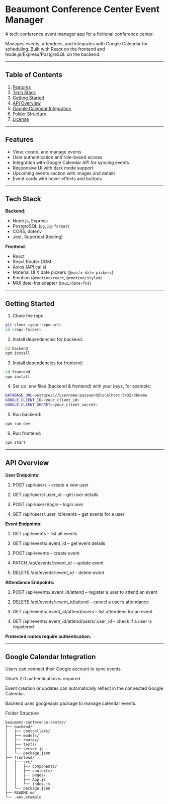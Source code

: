 # Beaumont Conference Center Event Manager

A tech conference event manager app for a fictional conference center.  

Manages events, attendees, and integrates with Google Calendar for scheduling. Built with React on the frontend and Node.js/Express/PostgreSQL on the backend.

---

## Table of Contents

1. [Features](#features)  
2. [Tech Stack](#tech-stack)  
3. [Getting Started](#getting-started)  
4. [API Overview](#api-overview)  
5. [Google Calendar Integration](#google-calendar-integration)  
6. [Folder Structure](#folder-structure)  
7. [License](#license)

---

## Features

- View, create, and manage events  
- User authentication and role-based access  
- Integration with Google Calendar API for syncing events  
- Responsive UI with dark mode support  
- Upcoming events section with images and details  
- Event cards with hover effects and buttons  

---

## Tech Stack

**Backend**:  
- Node.js, Express  
- PostgreSQL (`pg`, `pg-format`)  
- CORS, dotenv  
- Jest, Supertest (testing)  

**Frontend**:  
- React  
- React Router DOM  
- Axios (API calls)  
- Material UI X date pickers (`@mui/x-date-pickers`)  
- Emotion (`@emotion/react`, `@emotion/styled`)  
- MUI date-fns adapter (`@mui/date-fns`)  

---

## Getting Started

1. Clone the repo:
```bash
git clone <your-repo-url>
cd <repo-folder>

```
2. Install dependencies for backend:

```bash
cd backend
npm install

```
3. Install dependencies for frontend:
```bash
cd frontend
npm install
```

4. Set up .env files (backend & frontend) with your keys, for example:
```bash
DATABASE_URL=postgres://username:password@localhost:5432/dbname
GOOGLE_CLIENT_ID=<your_client_id>
GOOGLE_CLIENT_SECRET=<your_client_secret>
```
5. Run backend:
```bash
npm run dev
```
6. Run frontend:
```bash
npm start
```

---

## API Overview

**User Endpoints**: 

1. POST /api/users – create a new user

2. GET /api/users/:user_id – get user details

3. POST /api/users/login – login user

4. GET /api/users/:user_id/events – get events for a user

**Event Endpoints**:

1. GET /api/events – list all events

2. GET /api/events/:event_id – get event details

3. POST /api/events – create event

4. PATCH /api/events/:event_id – update event

5. DELETE /api/events/:event_id – delete event

**Attendance Endpoints:**

1. POST /api/events/:event_id/attend – register a user to attend an event

2. DELETE /api/events/:event_id/attend – cancel a user’s attendance

3. GET /api/events/:event_id/attend/users – list attendees for an event

4. GET /api/events/:event_id/attend/users/:user_id – check if a user is registered

**Protected routes require authentication.**

---

## Google Calendar Integration

Users can connect their Google account to sync events.

OAuth 2.0 authentication is required.

Event creation or updates can automatically reflect in the connected Google Calendar.

Backend uses googleapis package to manage calendar events.


Folder Structure

```
beaumont-conference-center/
├── backend/
│   ├── controllers/
│   ├── models/
│   ├── routes/
│   ├── tests/
│   ├── server.js
│   └── package.json
├── frontend/
│   ├── src/
│   │   ├── components/
│   │   ├── contexts/
│   │   ├── pages/
│   │   ├── App.js
│   │   └── index.js
│   └── package.json
├── README.md
└── .env.example
```
